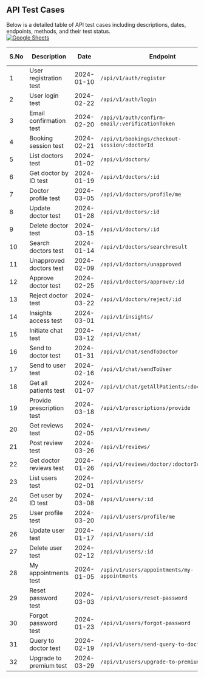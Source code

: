 ## API Test Cases

Below is a detailed table of API test cases including descriptions, dates, endpoints, methods, and their test status.<br>
[![Google Sheets](https://img.shields.io/badge/-Documentation-blue?style=for-the-badge&logo=google&logoColor=white)](https://docs.google.com/spreadsheets/d/e/2PACX-1vQFwOWd2L6Bd6nVvdNxaIfKWZDzqi8Tg2yqq0KOScWHrJdPeOxdCpnt2Ou9ffOzIHVmSIJ7_SFgWUVs/pubhtml)

| S.No | Description                | Date       | Endpoint                                                  | Method | Test Status |
|------|----------------------------|------------|-----------------------------------------------------------|--------|-------------|
| 1    | User registration test     | 2024-01-10 | `/api/v1/auth/register`                                   | POST   | ✅          |
| 2    | User login test            | 2024-02-22 | `/api/v1/auth/login`                                      | POST   | ✅          |
| 3    | Email confirmation test    | 2024-02-20 | `/api/v1/auth/confirm-email/:verificationToken`           | POST   | ✅          |
| 4    | Booking session test       | 2024-02-21 | `/api/v1/bookings/checkout-session/:doctorId`             | POST   | ✅          |
| 5    | List doctors test          | 2024-01-02 | `/api/v1/doctors/`                                        | GET    | ✅          |
| 6    | Get doctor by ID test      | 2024-01-19 | `/api/v1/doctors/:id`                                     | GET    | ✅          |
| 7    | Doctor profile test        | 2024-03-05 | `/api/v1/doctors/profile/me`                              | GET    | ✅          |
| 8    | Update doctor test         | 2024-01-28 | `/api/v1/doctors/:id`                                     | PUT    | ✅          |
| 9    | Delete doctor test         | 2024-03-15 | `/api/v1/doctors/:id`                                     | DELETE | ✅          |
| 10   | Search doctors test        | 2024-01-14 | `/api/v1/doctors/searchresult`                            | GET    | ✅          |
| 11   | Unapproved doctors test    | 2024-02-09 | `/api/v1/doctors/unapproved`                              | GET    | ✅          |
| 12   | Approve doctor test        | 2024-02-25 | `/api/v1/doctors/approve/:id`                             | PUT    | ✅          |
| 13   | Reject doctor test         | 2024-03-22 | `/api/v1/doctors/reject/:id`                              | PUT    | ✅          |
| 14   | Insights access test       | 2024-03-01 | `/api/v1/insights/`                                       | GET    | ✅          |
| 15   | Initiate chat test         | 2024-03-12 | `/api/v1/chat/`                                           | POST   | ✅          |
| 16   | Send to doctor test        | 2024-01-31 | `/api/v1/chat/sendToDoctor`                               | POST   | ✅          |
| 17   | Send to user test          | 2024-02-16 | `/api/v1/chat/sendToUser`                                 | POST   | ✅          |
| 18   | Get all patients test      | 2024-01-07 | `/api/v1/chat/getAllPatients/:doctorId/`                  | GET    | ✅          |
| 19   | Provide prescription test  | 2024-03-18 | `/api/v1/prescriptions/provide`                           | POST   | ✅          |
| 20   | Get reviews test           | 2024-02-05 | `/api/v1/reviews/`                                        | GET    | ✅          |
| 21   | Post review test           | 2024-03-26 | `/api/v1/reviews/`                                        | POST   | ✅          |
| 22   | Get doctor reviews test    | 2024-01-26 | `/api/v1/reviews/doctor/:doctorId/reviews`                | GET    | ✅          |
| 23   | List users test            | 2024-02-01 | `/api/v1/users/`                                          | GET    | ✅          |
| 24   | Get user by ID test        | 2024-03-08 | `/api/v1/users/:id`                                       | GET    | ✅          |
| 25   | User profile test          | 2024-03-20 | `/api/v1/users/profile/me`                                | GET    | ✅          |
| 26   | Update user test           | 2024-01-17 | `/api/v1/users/:id`                                       | PUT    | ✅          |
| 27   | Delete user test           | 2024-02-12 | `/api/v1/users/:id`                                       | DELETE | ✅          |
| 28   | My appointments test       | 2024-01-05 | `/api/v1/users/appointments/my-appointments`              | GET    | ✅          |
| 29   | Reset password test        | 2024-03-03 | `/api/v1/users/reset-password`                            | POST   | ✅          |
| 30   | Forgot password test       | 2024-01-23 | `/api/v1/users/forgot-password`                           | POST   | ✅          |
| 31   | Query to doctor test       | 2024-02-19 | `/api/v1/users/send-query-to-doctor`                      | POST   | ✅          |
| 32   | Upgrade to premium test    | 2024-03-29 | `/api/v1/users/upgrade-to-premium`                        | POST   | ✅          |


